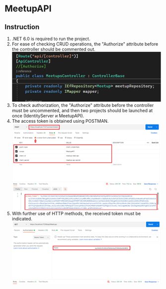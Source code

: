 # MeetupAPI

##  Instruction

1. .NET 6.0 is required to run the project.<br>
2. For ease of checking CRUD operations, the "Authorize" attribute before the controller should be commented out.<br> 
![WithoutAuth](Images/Instruction/WithoutAuth.png)<br>
3. To check authorization, the "Authorize" attribute before the controller must be uncommented, and then two projects should be launched at once (IdentityServer и MeetupAPI).<br>
4. The access token is obtained using POSTMAN.<br>
![GetToken](Images/Instruction/GetToken.png)<br>
5. With further use of HTTP methods, the received token must be indicated.<br>
![ЕokenUsage](Images/Instruction/TokenUsage.png)<br>
